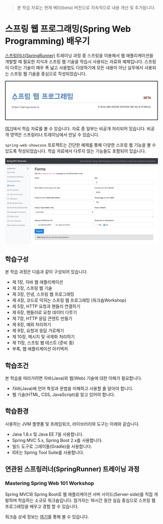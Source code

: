> 본 학습 자료는 현재 베타(beta) 버전으로 지속적으로 내용 개선 및 추가됩니다.

# 스프링 웹 프로그래밍(Spring Web Programming) 배우기
[스프링러너(SpringRunner)](https://springrunner.io) 트레이닝 과정 중 스프링을 이용해서 웹 애플리케이션을 개발할 때 필요한 지식과 스프링 웹 기술을 학습시 사용되는 자료와 예제입니다. 스프링이 다루는 기술이 매우 폭 넓고 사용법도 다양하기에 모든 내용이 아닌 실무에서 사용되는 스프링 웹 기술을 중심으로 작성되었습니다.

<p align="center">
  <img width="640px" src=".README/spring-web-programming.jpg">
</p>

[여기](https://springrunner.io/learn-spring-web-programming/)에서 학습 자료를 볼 수 있습니다. 자료 중 일부는 비공개 처리되어 있습니다. 비공개 영역은 스프링러너 트레이닝에서 만날 수 있습니다.

`spring-web-showcase` 프로젝트는 간단한 예제를 통해 다양한 스프링 웹 기능을 볼 수 있도록 작성되었습니다. 학습 자료에서 다루지 않는 기능들도 포함되어 있습니다.

<p align="center">
  <img width="640px" src=".README/spring-web-showcase.jpg">
</p>

## 학습구성
본 학습 과정은 다음과 같이 구성되어 있습니다.

* 제 1장, 자바 웹 애플리케이션
* 제 2장, 스프링 웹 기술
* 제 3장, 안녕, 스프링 웹 프로그래밍
* 제 4장, 코드로 익히는 스프링 웹 프로그래밍 (워크숍Workshop)
* 제 5장, HTTP 요청과 핸들러 연결하기
* 제 6장, 핸들러로 요청 데이터 다루기
* 제 7장, HTTP 응답 콘텐트 만들기
* 제 8장, 예외 처리하기
* 제 9장, 요청과 응답 가로채기
* 제 10장, 메시지 및 국제화 처리하기
* 제 11장, 스프링 웹 테스트 (준비 중)
* 부록, 웹 애플리케이션 아키텍처

## 학습조건
본 학습을 따라가려면 자바(Java)와 웹(Web) 기술에 대한 이해가 필요합니다.

* 자바(Java)에 언어 특징과 문법을 이해하고 사용할 줄 알아야 합니다.
* 웹 기술(HTML, CSS, JavaScript)을 알고 있어야 합니다.

## 학습환경
사용하는 JVM 플랫폼 및 프레임워크, 라이브러리와 도구는 아래와 같습니다.

* Java 1.8.x 및 Java EE 7을 사용합니다.
* Spring MVC 5.x, Spring Boot 2.x를 사용합니다.
* 빌드 도구로 그레이들(Gradle)을 사용합니다.
* IDE는 Spring Tool Suite를 사용합니다.

## 연관된 스프링러너(SpringRunner) 트레이닝 과정

### Mastering Spring Web 101 Workshop

Spring MVC와 Spring Boot로 웹 애플리케이션 서버 사이드(Server-side)를 직접 개발하며 학습하는 소규모 워크숍입니다. 참가자는 16시간 동안 실습 중심으로 스프링 웹 프로그래밍을 배우고 경험 할 수 있습니다.

워크숍 상세 정보는 [여기](https://springrunner.io/training/mastering-spring-web-101-workshop/)를 통해 볼 수 있습니다.